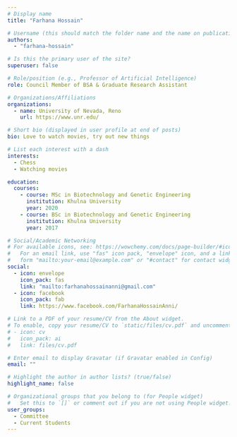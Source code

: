 ```yaml
---
# Display name
title: "Farhana Hossain"

# Username (this should match the folder name and the name on publications)
authors:
  - "farhana-hossain"

# Is this the primary user of the site?
superuser: false

# Role/position (e.g., Professor of Artificial Intelligence)
role: Council Member of BSA & Graduate Research Assistant

# Organizations/Affiliations
organizations:
  - name: University of Nevada, Reno
    url: https://www.unr.edu/

# Short bio (displayed in user profile at end of posts)
bio: Love to watch movies, try out new things

# List each interest with a dash
interests:
  - Chess
  - Watching movies

education:
  courses:
    - course: MSc in Biotechnology and Genetic Engineering
      institution: Khulna University
      year: 2020
    - course: BSc in Biotechnology and Genetic Engineering
      institution: Khulna University
      year: 2017

# Social/Academic Networking
# For available icons, see: https://wowchemy.com/docs/page-builder/#icons
#   For an email link, use "fas" icon pack, "envelope" icon, and a link in the
#   form "mailto:your-email@example.com" or "#contact" for contact widget.
social:
  - icon: envelope
    icon_pack: fas
    link: "mailto:farhanahossainanni@gmail.com"
  - icon: facebook
    icon_pack: fab
    link: https://www.facebook.com/FarhanaHossainAnni/

# Link to a PDF of your resume/CV from the About widget.
# To enable, copy your resume/CV to `static/files/cv.pdf` and uncomment the lines below.
# - icon: cv
#   icon_pack: ai
#   link: files/cv.pdf

# Enter email to display Gravatar (if Gravatar enabled in Config)
email: ""

# Highlight the author in author lists? (true/false)
highlight_name: false

# Organizational groups that you belong to (for People widget)
#   Set this to `[]` or comment out if you are not using People widget.
user_groups:
  - Committee
  - Current Students
---
```

